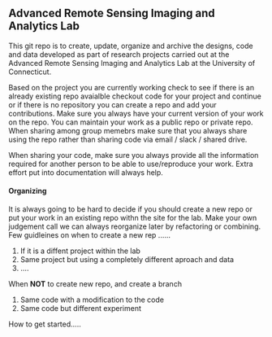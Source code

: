 ## Advanced Remote Sensing Imaging and Analytics Lab
This git repo is to create, update, organize and archive the designs, code and data developed as part of research projects carried out at the Advanced Remote Sensing Imaging and Analytics Lab at the University of Connecticut.

Based on the project you are currently working check to see if there is an already existing repo avaialble checkout code for your project and continue or if there is no repository you can create a repo and add your contributions. Make sure you always have your current version of your work on the repo. You can maintain your work as a public repo or private repo. When sharing among group memebrs make sure that you always share using the repo rather than sharing code via email / slack / shared drive.

When sharing your code, make sure you always provide all the information required for another person to be able to use/reproduce your work. Extra effort put into documentation will always help.

#### Organizing
It is always going to be hard to decide if you should create a new repo or put your work in an existing repo withn the site for the lab. Make your own judgement call we can always reorganize later by refactoring or combining. Few guidleines on when to create a new rep ...... 
1. If it is a diffent project within the lab
2. Same project but using a completely different aproach and data
3. ....

When **NOT** to create new repo, and create a branch
1. Same code with a modification to the code
2. Same code but different experiment

How to get started.....

<!--

**Here are some ideas to get you started:**

🙋‍♀️ A short introduction - what is your organization all about?
🌈 Contribution guidelines - how can the community get involved?
👩‍💻 Useful resources - where can the community find your docs? Is there anything else the community should know?
🍿 Fun facts - what does your team eat for breakfast?
🧙 Remember, you can do mighty things with the power of [Markdown](https://docs.github.com/github/writing-on-github/getting-started-with-writing-and-formatting-on-github/basic-writing-and-formatting-syntax)
-->
